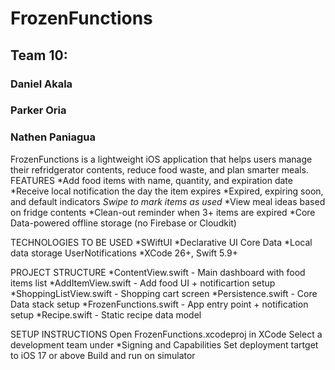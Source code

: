 # FrozenFunctions

## Team 10:
### Daniel Akala
### Parker Oria
### Nathen Paniagua
FrozenFunctions is a lightweight iOS application that helps users manage their refridgerator contents, reduce food waste, and plan smarter meals.
FEATURES
*Add food items with name, quantity, and expiration date
*Receive local notification the day the item expires
*Expired, expiring soon, and default indicators
*Swipe to mark items as used*
*View meal ideas based on fridge contents
*Clean-out reminder when 3+ items are expired
*Core Data-powered offline storage (no Firebase or Cloudkit)

TECHNOLOGIES TO BE USED
*SWiftUI
*Declarative UI Core Data
*Local data storage UserNotifications
*XCode 26+, Swift 5.9+

PROJECT STRUCTURE
*ContentView.swift - Main dashboard with food items list
*AddItemView.swift - Add food UI + notificartion setup
*ShoppingListView.swift - Shopping cart screen
*Persistence.swift - Core Data stack setup
*FrozenFunctions.swift - App entry point + notification setup
*Recipe.swift - Static recipe data model

SETUP INSTRUCTIONS
Open FrozenFunctions.xcodeproj in XCode 
Select a development team under *Signing and Capabilities
Set deployment tartget to iOS 17 or above Build and run on simulator  
